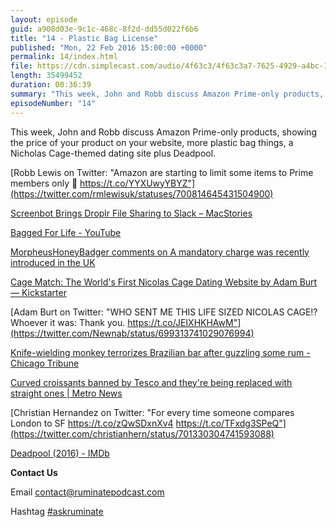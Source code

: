 ```yaml
---
layout: episode
guid: a908d03e-9c1c-468c-8f2d-dd55d022f6b6
title: "14 - Plastic Bag License"
published: "Mon, 22 Feb 2016 15:00:00 +0000"
permalink: 14/index.html
file: https://cdn.simplecast.com/audio/4f63c3/4f63c3a7-7625-4929-a4bc-1ef4cdcbca06/3113d8a2-2db7-4d53-8850-da8cc1766c21/012ff1e3_tc.mp3?aid=rss_feed&feed=7Rzwf7P6
length: 35499452
duration: 00:36:39
summary: "This week, John and Robb discuss Amazon Prime-only products, showing the price of your product on your website, more plastic bag things, a Nicholas Cage-themed dating site plus Deadpool."
episodeNumber: "14"
---
```


This week, John and Robb discuss Amazon Prime-only products, showing the price of your product on your website, more plastic bag things, a Nicholas Cage-themed dating site plus Deadpool.

[Robb Lewis on Twitter: "Amazon are starting to limit some items to Prime members only 🤔 https://t.co/YYXUwyYBYZ"](https://twitter.com/rmlewisuk/statuses/700814645431504900)

[Screenbot Brings Droplr File Sharing to Slack – MacStories](https://www.macstories.net/mac/screenbot-brings-droplr-file-sharing-to-slack/)

[Bagged For Life - YouTube](https://www.youtube.com/watch?v=MJw-g_Q0BRo)

[MorpheusHoneyBadger comments on A mandatory charge was recently introduced in the UK](https://np.reddit.com/r/videos/comments/45edep/a_mandatory_charge_was_recently_introduced_in_the/czxia0l)

[Cage Match: The World's First Nicolas Cage Dating Website by Adam Burt — Kickstarter](https://www.kickstarter.com/projects/803089400/cage-match-the-worlds-first-nicolas-cage-dating-we)

[Adam Burt on Twitter: "WHO SENT ME THIS LIFE SIZED NICOLAS CAGE!? Whoever it was: Thank you. https://t.co/JEIXHKHAwM"](https://twitter.com/Newnab/status/699313741029076994)

[Knife-wielding monkey terrorizes Brazilian bar after guzzling some rum - Chicago Tribune](http://www.chicagotribune.com/news/weird/ct-knife-wielding-monkey-20160219-story.html)

[Curved croissants banned by Tesco and they're being replaced with straight ones | Metro News](http://metro.co.uk/2016/02/18/tesco-is-banning-curved-croissants-and-replacing-them-with-straight-ones-5704313/)

[Christian Hernandez on Twitter: "For every time someone compares London to SF https://t.co/zQwSDxnXv4 https://t.co/TFxdg3SPeQ"](https://twitter.com/christianhern/status/701330304741593088)

[Deadpool (2016) - IMDb](http://www.imdb.com/title/tt1431045/)

**Contact Us**

Email [contact@ruminatepodcast.com](mailto:contact@ruminatepodcast.com)

Hashtag [#askruminate](https://twitter.com/search?q=askruminate)
